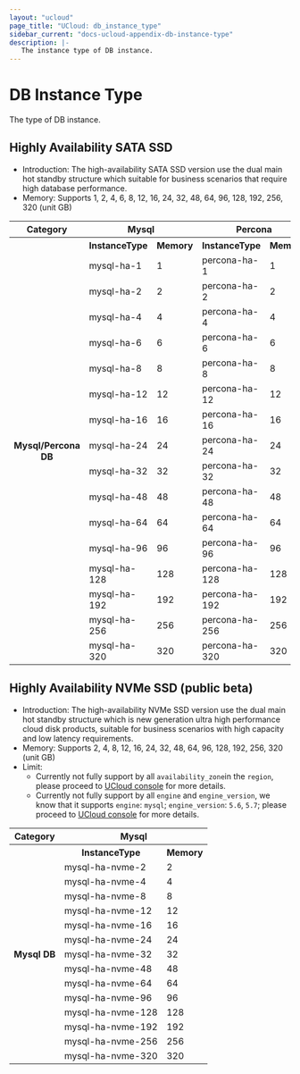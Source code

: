 ```yaml
---
layout: "ucloud"
page_title: "UCloud: db_instance_type"
sidebar_current: "docs-ucloud-appendix-db-instance-type"
description: |-
   The instance type of DB instance.
---
```


# DB Instance Type

The type of DB instance.

## Highly Availability SATA SSD

- Introduction: The high-availability SATA SSD version use the dual main hot standby structure which suitable for business scenarios that require high database performance.
- Memory: Supports 1, 2, 4, 6, 8, 12, 16, 24, 32, 48, 64, 96, 128, 192, 256, 320 (unit GB)

<table><tr><th colspan="1">Category</th><th colspan="2">Mysql</th><th colspan="2">Percona</th></tr><tr><th rowspan="18">Mysql/Percona DB</th><th>InstanceType</th><th>Memory</th><th>InstanceType</th><th>Memory</th></tr><tr><td>mysql-ha-1</td><td>1</td><td>percona-ha-1</td><td>1</td> </tr><tr><td>mysql-ha-2</td><td>2</td><td>percona-ha-2</td><td>2</td> </tr><tr><td>mysql-ha-4</td><td>4</td><td>percona-ha-4</td><td>4</td> </tr><tr><td>mysql-ha-6</td><td>6</td><td>percona-ha-6</td><td>6</td> </tr><tr><td>mysql-ha-8</td><td>8</td><td>percona-ha-8</td><td>8</td> </tr><tr><td>mysql-ha-12</td><td>12</td><td>percona-ha-12</td><td>12</td> </tr><tr><td>mysql-ha-16</td><td>16</td><td>percona-ha-16</td><td>16</td> </tr><tr><td>mysql-ha-24</td><td>24</td><td>percona-ha-24</td><td>24</td> </tr><tr><td>mysql-ha-32</td><td>32</td><td>percona-ha-32</td><td>32</td> </tr><tr><td>mysql-ha-48</td><td>48</td><td>percona-ha-48</td><td>48</td> </tr><tr><td>mysql-ha-64</td><td>64</td><td>percona-ha-64</td><td>64</td> </tr><tr><td>mysql-ha-96</td><td>96</td><td>percona-ha-96</td><td>96</td> </tr><tr><td>mysql-ha-128</td><td>128</td><td>percona-ha-128</td><td>128</td> </tr><tr><td>mysql-ha-192</td><td>192</td><td>percona-ha-192</td><td>192</td> </tr><tr><td>mysql-ha-256</td><td>256</td><td>percona-ha-256</td><td>256</td> </tr><tr><td>mysql-ha-320</td><td>320</td><td>percona-ha-320</td><td>320</td> </tr></table>

## Highly Availability NVMe SSD (public beta)

- Introduction: The high-availability NVMe SSD version use the dual main hot standby structure which is new generation ultra high performance cloud disk products, suitable for business scenarios with high capacity and low latency requirements.
- Memory: Supports 2, 4, 8, 12, 16, 24, 32, 48, 64, 96, 128, 192, 256, 320 (unit GB)
- Limit: 
    - Currently not fully support by all `availability_zone`in the `region`, please proceed to [UCloud console](https://console.ucloud.cn/uhost/uhost/create) for more details.
    - Currently not fully support by all `engine` and `engine_version`, we know that it supports `engine`: `mysql`; `engine_version`: `5.6`, `5.7`; please proceed to [UCloud console](https://console.ucloud.cn/uhost/uhost/create) for more details.
    

<table><tr> <th colspan="1">Category</th> <th colspan="2">Mysql</th></tr><tr> <th rowspan="16">Mysql DB</th> <th>InstanceType</th> <th>Memory</th></tr><tr> <td>mysql-ha-nvme-2</td> <td>2</td></tr><tr> <td>mysql-ha-nvme-4</td> <td>4</td></tr><tr> <td>mysql-ha-nvme-8</td> <td>8</td></tr><tr> <td>mysql-ha-nvme-12</td> <td>12</td></tr><tr> <td>mysql-ha-nvme-16</td> <td>16</td></tr><tr> <td>mysql-ha-nvme-24</td> <td>24</td></tr><tr> <td>mysql-ha-nvme-32</td> <td>32</td></tr><tr> <td>mysql-ha-nvme-48</td> <td>48</td></tr><tr> <td>mysql-ha-nvme-64</td> <td>64</td></tr><tr> <td>mysql-ha-nvme-96</td> <td>96</td></tr><tr> <td>mysql-ha-nvme-128</td> <td>128</td></tr><tr> <td>mysql-ha-nvme-192</td> <td>192</td></tr><tr> <td>mysql-ha-nvme-256</td> <td>256</td></tr><tr> <td>mysql-ha-nvme-320</td> <td>320</td></tr></table>